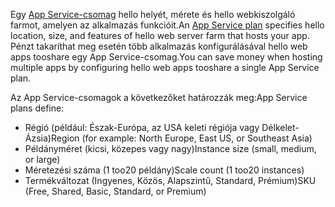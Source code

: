 <span data-ttu-id="2cf61-101">Egy [App Service-csomag](../articles/app-service/azure-web-sites-web-hosting-plans-in-depth-overview.md) hello helyét, mérete és hello webkiszolgáló farmot, amelyen az alkalmazás funkcióit.</span><span class="sxs-lookup"><span data-stu-id="2cf61-101">An [App Service plan](../articles/app-service/azure-web-sites-web-hosting-plans-in-depth-overview.md) specifies hello location, size, and features of hello web server farm that hosts your app.</span></span> <span data-ttu-id="2cf61-102">Pénzt takaríthat meg esetén több alkalmazás konfigurálásával hello web apps tooshare egy App Service-csomag.</span><span class="sxs-lookup"><span data-stu-id="2cf61-102">You can save money when hosting multiple apps by configuring hello web apps tooshare a single App Service plan.</span></span>

<span data-ttu-id="2cf61-103">Az App Service-csomagok a következőket határozzák meg:</span><span class="sxs-lookup"><span data-stu-id="2cf61-103">App Service plans define:</span></span>

* <span data-ttu-id="2cf61-104">Régió (például: Észak-Európa, az USA keleti régiója vagy Délkelet-Ázsia)</span><span class="sxs-lookup"><span data-stu-id="2cf61-104">Region (for example: North Europe, East US, or Southeast Asia)</span></span>
* <span data-ttu-id="2cf61-105">Példányméret (kicsi, közepes vagy nagy)</span><span class="sxs-lookup"><span data-stu-id="2cf61-105">Instance size (small, medium, or large)</span></span>
* <span data-ttu-id="2cf61-106">Méretezési száma (1 too20 példány)</span><span class="sxs-lookup"><span data-stu-id="2cf61-106">Scale count (1 too20 instances)</span></span>
* <span data-ttu-id="2cf61-107">Termékváltozat (Ingyenes, Közös, Alapszintű, Standard, Prémium)</span><span class="sxs-lookup"><span data-stu-id="2cf61-107">SKU (Free, Shared, Basic, Standard, or Premium)</span></span>
